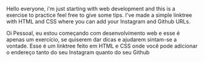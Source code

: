 
Hello everyone, i'm just starting with web development and this is a exercise to practice feel free to give some tips.
I've made a simple linktree with HTML and CSS where you can add your Instagram and Github URLs.


Oi Pessoal, eu estou começando com desenvolvimento web e esse é apenas um exercício, se quiserem dar dicas e ajudarem sintam-se a vontade.
Esse é um linktree feito em HTML e CSS onde você pode adicionar o endereço tanto do seu Instagram quanto do seu Github 
